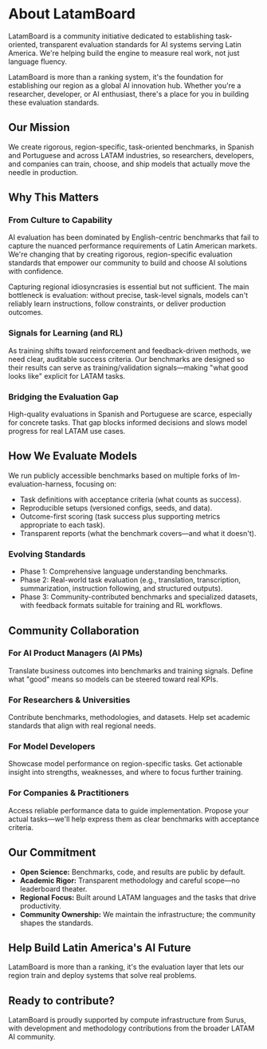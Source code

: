 # About LatamBoard

LatamBoard is a community initiative dedicated to establishing task-oriented, transparent evaluation standards for AI systems serving Latin America. We're helping build the engine to measure real work, not just language fluency.

LatamBoard is more than a ranking system, it's the foundation for establishing our region as a global AI innovation hub. Whether you're a researcher, developer, or AI enthusiast, there's a place for you in building these evaluation standards.

## Our Mission

We create rigorous, region-specific, task-oriented benchmarks, in Spanish and Portuguese and across LATAM industries, so researchers, developers, and companies can train, choose, and ship models that actually move the needle in production.

## Why This Matters

### From Culture to Capability

AI evaluation has been dominated by English-centric benchmarks that fail to capture the nuanced performance requirements of Latin American markets. We're changing that by creating rigorous, region-specific evaluation standards that empower our community to build and choose AI solutions with confidence.

Capturing regional idiosyncrasies is essential but not sufficient. The main bottleneck is evaluation: without precise, task-level signals, models can't reliably learn instructions, follow constraints, or deliver production outcomes.

### Signals for Learning (and RL)

As training shifts toward reinforcement and feedback-driven methods, we need clear, auditable success criteria. Our benchmarks are designed so their results can serve as training/validation signals—making "what good looks like" explicit for LATAM tasks.

### Bridging the Evaluation Gap

High-quality evaluations in Spanish and Portuguese are scarce, especially for concrete tasks. That gap blocks informed decisions and slows model progress for real LATAM use cases.

## How We Evaluate Models

We run publicly accessible benchmarks based on multiple forks of lm-evaluation-harness, focusing on:

- Task definitions with acceptance criteria (what counts as success).
- Reproducible setups (versioned configs, seeds, and data).
- Outcome-first scoring (task success plus supporting metrics appropriate to each task).
- Transparent reports (what the benchmark covers—and what it doesn't).

### Evolving Standards

- Phase 1: Comprehensive language understanding benchmarks.
- Phase 2: Real-world task evaluation (e.g., translation, transcription, summarization, instruction following, and structured outputs).
- Phase 3: Community-contributed benchmarks and specialized datasets, with feedback formats suitable for training and RL workflows.

## Community Collaboration

### For AI Product Managers (AI PMs)

Translate business outcomes into benchmarks and training signals. Define what "good" means so models can be steered toward real KPIs.

### For Researchers & Universities

Contribute benchmarks, methodologies, and datasets. Help set academic standards that align with real regional needs.

### For Model Developers

Showcase model performance on region-specific tasks. Get actionable insight into strengths, weaknesses, and where to focus further training.

### For Companies & Practitioners

Access reliable performance data to guide implementation. Propose your actual tasks—we'll help express them as clear benchmarks with acceptance criteria.

## Our Commitment

- **Open Science:** Benchmarks, code, and results are public by default.
- **Academic Rigor:** Transparent methodology and careful scope—no leaderboard theater.
- **Regional Focus:** Built around LATAM languages and the tasks that drive productivity.
- **Community Ownership:** We maintain the infrastructure; the community shapes the standards.

## Help Build Latin America's AI Future

LatamBoard is more than a ranking, it's the evaluation layer that lets our region train and deploy systems that solve real problems.

## Ready to contribute?

LatamBoard is proudly supported by compute infrastructure from Surus, with development and methodology contributions from the broader LATAM AI community.